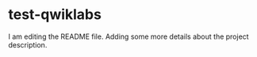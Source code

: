 # test-qwiklabs
I am editing the README file. Adding some more details about the project description.

